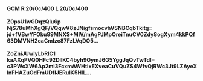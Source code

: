 #### GCM R 20/0c/400 L 20/0c/400
**Z0psU1wGDqzQlu6p**<br/>**NjS78uMhXgQF/VQqwV8zJNigfsmocvhVSNBCqbTkitg=**<br/>**jd+fVBwYFOku99MNXS+MlV/mAgPJMpOreiTnuCV0Zdy8ogXym4kkPQf63DMVNH2caCmIzc87FzLVqDO5...**<br/><br/>
**ZoZniJUwiyLbRlC1**<br/>**kaAXqPVQ0HFc92DllKC4byh9OymJ6G5YggJqQvTwTdI=**<br/>**c3PWcXW6Ap2mi3FcxmAWHtixEXveaCuVQuZS4WfvQjRWc3Jt9LZAyeXlnFHAZuOdFmUDfIJERuIK5HIL...**